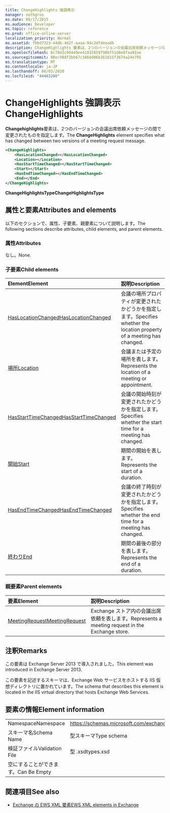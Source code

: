 ```yaml
---
title: ChangeHighlights 強調表示
manager: sethgros
ms.date: 09/17/2015
ms.audience: Developer
ms.topic: reference
ms.prod: office-online-server
localization_priority: Normal
ms.assetid: f9bd7323-44db-4d2f-aaaa-94c2dfdeead6
description: ChangeHighlights 要素は、2つのバージョンの会議出席依頼メッセージの間で変更されたものを指定します。
ms.openlocfilehash: 6c78d2c96449ee41032859f90bf51d6e0faa92ae
ms.sourcegitcommit: 88ec988f2bb67c1866d06b361615f3674a24e795
ms.translationtype: MT
ms.contentlocale: ja-JP
ms.lasthandoff: 06/03/2020
ms.locfileid: "44463280"
---
```

# <a name="changehighlights"></a><span data-ttu-id="d4fe1-103">ChangeHighlights 強調表示</span><span class="sxs-lookup"><span data-stu-id="d4fe1-103">ChangeHighlights</span></span>

<span data-ttu-id="d4fe1-104">**Changehighlights**要素は、2つのバージョンの会議出席依頼メッセージの間で変更されたものを指定します。</span><span class="sxs-lookup"><span data-stu-id="d4fe1-104">The **ChangeHighlights** element specifies what has changed between two versions of a meeting request message.</span></span> 
  
```XML
<ChangeHighlights>
    <HasLocationChanged></HasLocationChanged>
    <Location></Location>
    <HasStartTimeChanged></HasStartTimeChanged>
    <Start></Start>
    <HasEndTimeChanged></HasEndTimeChanged>
    <End></End>
</ChangeHighlights>
```

 <span data-ttu-id="d4fe1-105">**ChangeHighlightsType**</span><span class="sxs-lookup"><span data-stu-id="d4fe1-105">**ChangeHighlightsType**</span></span>
## <a name="attributes-and-elements"></a><span data-ttu-id="d4fe1-106">属性と要素</span><span class="sxs-lookup"><span data-stu-id="d4fe1-106">Attributes and elements</span></span>

<span data-ttu-id="d4fe1-107">以下のセクションで、属性、子要素、親要素について説明します。</span><span class="sxs-lookup"><span data-stu-id="d4fe1-107">The following sections describe attributes, child elements, and parent elements.</span></span>
  
### <a name="attributes"></a><span data-ttu-id="d4fe1-108">属性</span><span class="sxs-lookup"><span data-stu-id="d4fe1-108">Attributes</span></span>

<span data-ttu-id="d4fe1-109">なし。</span><span class="sxs-lookup"><span data-stu-id="d4fe1-109">None.</span></span>
  
### <a name="child-elements"></a><span data-ttu-id="d4fe1-110">子要素</span><span class="sxs-lookup"><span data-stu-id="d4fe1-110">Child elements</span></span>

|<span data-ttu-id="d4fe1-111">**Element**</span><span class="sxs-lookup"><span data-stu-id="d4fe1-111">**Element**</span></span>|<span data-ttu-id="d4fe1-112">**説明**</span><span class="sxs-lookup"><span data-stu-id="d4fe1-112">**Description**</span></span>|
|:-----|:-----|
|[<span data-ttu-id="d4fe1-113">HasLocationChanged</span><span class="sxs-lookup"><span data-stu-id="d4fe1-113">HasLocationChanged</span></span>](haslocationchanged.md) <br/> |<span data-ttu-id="d4fe1-114">会議の場所プロパティが変更されたかどうかを指定します。</span><span class="sxs-lookup"><span data-stu-id="d4fe1-114">Specifies whether the location property of a meeting has changed.</span></span>  <br/> |
|[<span data-ttu-id="d4fe1-115">場所</span><span class="sxs-lookup"><span data-stu-id="d4fe1-115">Location</span></span>](location.md) <br/> |<span data-ttu-id="d4fe1-116">会議または予定の場所を表します。</span><span class="sxs-lookup"><span data-stu-id="d4fe1-116">Represents the location of a meeting or appointment.</span></span>  <br/> |
|[<span data-ttu-id="d4fe1-117">HasStartTimeChanged</span><span class="sxs-lookup"><span data-stu-id="d4fe1-117">HasStartTimeChanged</span></span>](hasstarttimechanged.md) <br/> |<span data-ttu-id="d4fe1-118">会議の開始時刻が変更されたかどうかを指定します。</span><span class="sxs-lookup"><span data-stu-id="d4fe1-118">Specifies whether the start time for a meeting has changed.</span></span>  <br/> |
|[<span data-ttu-id="d4fe1-119">開始</span><span class="sxs-lookup"><span data-stu-id="d4fe1-119">Start</span></span>](start.md) <br/> |<span data-ttu-id="d4fe1-120">期間の開始を表します。</span><span class="sxs-lookup"><span data-stu-id="d4fe1-120">Represents the start of a duration.</span></span>  <br/> |
|[<span data-ttu-id="d4fe1-121">HasEndTimeChanged</span><span class="sxs-lookup"><span data-stu-id="d4fe1-121">HasEndTimeChanged</span></span>](hasendtimechanged.md) <br/> |<span data-ttu-id="d4fe1-122">会議の終了時刻が変更されたかどうかを指定します。</span><span class="sxs-lookup"><span data-stu-id="d4fe1-122">Specifies whether the end time for a meeting has changed.</span></span>  <br/> |
|[<span data-ttu-id="d4fe1-123">終わり</span><span class="sxs-lookup"><span data-stu-id="d4fe1-123">End </span></span>](end-ex15websvcsotherref.md) <br/> |<span data-ttu-id="d4fe1-124">期間の最後の部分を表します。</span><span class="sxs-lookup"><span data-stu-id="d4fe1-124">Represents the end of a duration.</span></span>  <br/> |
   
### <a name="parent-elements"></a><span data-ttu-id="d4fe1-125">親要素</span><span class="sxs-lookup"><span data-stu-id="d4fe1-125">Parent elements</span></span>

|<span data-ttu-id="d4fe1-126">**要素**</span><span class="sxs-lookup"><span data-stu-id="d4fe1-126">**Element**</span></span>|<span data-ttu-id="d4fe1-127">**説明**</span><span class="sxs-lookup"><span data-stu-id="d4fe1-127">**Description**</span></span>|
|:-----|:-----|
|[<span data-ttu-id="d4fe1-128">MeetingRequest</span><span class="sxs-lookup"><span data-stu-id="d4fe1-128">MeetingRequest</span></span>](meetingrequest.md) <br/> |<span data-ttu-id="d4fe1-129">Exchange ストア内の会議出席依頼を表します。</span><span class="sxs-lookup"><span data-stu-id="d4fe1-129">Represents a meeting request in the Exchange store.</span></span>  <br/> |
   
## <a name="remarks"></a><span data-ttu-id="d4fe1-130">注釈</span><span class="sxs-lookup"><span data-stu-id="d4fe1-130">Remarks</span></span>

<span data-ttu-id="d4fe1-131">この要素は Exchange Server 2013 で導入されました。</span><span class="sxs-lookup"><span data-stu-id="d4fe1-131">This element was introduced in Exchange Server 2013.</span></span>
  
<span data-ttu-id="d4fe1-132">この要素を記述するスキーマは、Exchange Web サービスをホストする IIS 仮想ディレクトリに置かれています。</span><span class="sxs-lookup"><span data-stu-id="d4fe1-132">The schema that describes this element is located in the IIS virtual directory that hosts Exchange Web Services.</span></span>
  
## <a name="element-information"></a><span data-ttu-id="d4fe1-133">要素の情報</span><span class="sxs-lookup"><span data-stu-id="d4fe1-133">Element information</span></span>

|||
|:-----|:-----|
|<span data-ttu-id="d4fe1-134">Namespace</span><span class="sxs-lookup"><span data-stu-id="d4fe1-134">Namespace</span></span>  <br/> |https://schemas.microsoft.com/exchange/services/2006/types  <br/> |
|<span data-ttu-id="d4fe1-135">スキーマ名</span><span class="sxs-lookup"><span data-stu-id="d4fe1-135">Schema Name</span></span>  <br/> |<span data-ttu-id="d4fe1-136">型スキーマ</span><span class="sxs-lookup"><span data-stu-id="d4fe1-136">Type schema</span></span>  <br/> |
|<span data-ttu-id="d4fe1-137">検証ファイル</span><span class="sxs-lookup"><span data-stu-id="d4fe1-137">Validation File</span></span>  <br/> |<span data-ttu-id="d4fe1-138">型 .xsd</span><span class="sxs-lookup"><span data-stu-id="d4fe1-138">types.xsd</span></span>  <br/> |
|<span data-ttu-id="d4fe1-139">空にすることができます。</span><span class="sxs-lookup"><span data-stu-id="d4fe1-139">Can Be Empty</span></span>  <br/> ||
   
## <a name="see-also"></a><span data-ttu-id="d4fe1-140">関連項目</span><span class="sxs-lookup"><span data-stu-id="d4fe1-140">See also</span></span>



- [<span data-ttu-id="d4fe1-141">Exchange の EWS XML 要素</span><span class="sxs-lookup"><span data-stu-id="d4fe1-141">EWS XML elements in Exchange</span></span>](ews-xml-elements-in-exchange.md)

